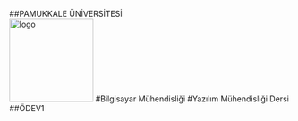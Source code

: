 ##PAMUKKALE ÜNİVERSİTESİ<br> <img src="http://sunatimur.com/wp/wp-content/uploads/2011/12/pamukkale-universitesi-logo.jpg" alt="logo" height="150" width="150">
#Bilgisayar Mühendisliği
#Yazılım Mühendisliği Dersi
##ÖDEV1
